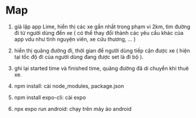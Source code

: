 # Map
1. giả lập app Lime, hiển thị các xe gần nhất trong phạm vi 2km, tìm đường đi từ người dùng đến xe ( có thể thay đổi thành các yêu cầu khác của app vdu như tình nguyện viên, xe cứu thương, ... )
2. hiển thị quãng đường đi, thời gian để người dùng tiếp cận được xe ( hiện tại tốc độ đi của người dùng đang được set là đi bộ ).
3. ghi lại started time và finished time, quãng đường đã di chuyển khi thuê xe.

4. npm install: cài node_modules, package.json
5. npm install expo-cli: cài expo
6. npx expo run android: chạy trên máy ảo android 
